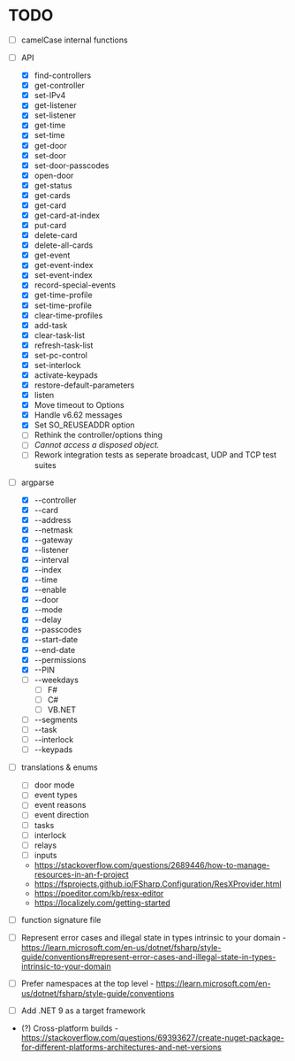 # TODO

- [ ] camelCase internal functions

- [ ] API
    - [x] find-controllers
    - [x] get-controller
    - [x] set-IPv4
    - [x] get-listener
    - [x] set-listener
    - [x] get-time
    - [x] set-time
    - [x] get-door
    - [x] set-door
    - [x] set-door-passcodes
    - [x] open-door
    - [x] get-status
    - [x] get-cards
    - [x] get-card
    - [x] get-card-at-index
    - [x] put-card
    - [x] delete-card
    - [x] delete-all-cards
    - [x] get-event
    - [x] get-event-index
    - [x] set-event-index
    - [x] record-special-events
    - [x] get-time-profile
    - [x] set-time-profile
    - [x] clear-time-profiles
    - [x] add-task
    - [x] clear-task-list
    - [x] refresh-task-list
    - [x] set-pc-control
    - [x] set-interlock
    - [x] activate-keypads
    - [x] restore-default-parameters
    - [x] listen
    - [x] Move timeout to Options
    - [x] Handle v6.62 messages
    - [x] Set SO_REUSEADDR option
    - [ ] Rethink the controller/options thing
    - [ ] _Cannot access a disposed object._
    - [ ] Rework integration tests as seperate broadcast, UDP and TCP test suites

- [ ] argparse
    - [x] --controller
    - [x] --card
    - [x] --address
    - [x] --netmask
    - [x] --gateway
    - [x] --listener
    - [x] --interval
    - [x] --index
    - [x] --time
    - [x] --enable
    - [x] --door
    - [x] --mode
    - [x] --delay
    - [x] --passcodes
    - [x] --start-date
    - [x] --end-date
    - [x] --permissions
    - [x] --PIN
    - [ ] --weekdays
        - [ ] F#
        - [ ] C#
        - [ ] VB.NET
    - [ ] --segments
    - [ ] --task
    - [ ] --interlock
    - [ ] --keypads

- [ ] translations & enums
    - [ ] door mode
    - [ ] event types
    - [ ] event reasons
    - [ ] event direction
    - [ ] tasks
    - [ ] interlock
    - [ ] relays
    - [ ] inputs
    - https://stackoverflow.com/questions/2689446/how-to-manage-resources-in-an-f-project
    - https://fsprojects.github.io/FSharp.Configuration/ResXProvider.html
    - https://poeditor.com/kb/resx-editor
    - https://localizely.com/getting-started

- [ ] function signature file
- [ ] Represent error cases and illegal state in types intrinsic to your domain
      - https://learn.microsoft.com/en-us/dotnet/fsharp/style-guide/conventions#represent-error-cases-and-illegal-state-in-types-intrinsic-to-your-domain
- [ ] Prefer namespaces at the top level
      - https://learn.microsoft.com/en-us/dotnet/fsharp/style-guide/conventions
- [ ] Add .NET 9 as a target framework
- (?) Cross-platform builds
      - https://stackoverflow.com/questions/69393627/create-nuget-package-for-different-platforms-architectures-and-net-versions

